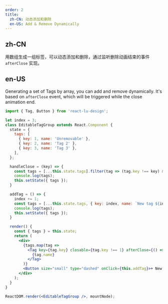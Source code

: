 ```yaml
---
order: 2
title:
  zh-CN: 动态添加和删除
  en-US: Add & Remove Dynamically
---
```


## zh-CN

用数组生成一组标签，可以动态添加和删除，通过监听删除动画结束的事件 `afterClose` 实现。

## en-US

Generating a set of Tags by array, you can add and remove dynamically.
It's based on `afterClose` event, which will be triggered while the close animation end.

````jsx
import { Tag, Button } from 'react-lu-design';

let index = 3;
class EditableTagGroup extends React.Component {
  state = {
    tags: [
      { key: 1, name: 'Unremovable' },
      { key: 2, name: 'Tag 2' },
      { key: 3, name: 'Tag 3' },
    ],
  };

  handleClose = (key) => {
    const tags = [...this.state.tags].filter(tag => (tag.key !== key) && tag);
    console.log(tags);
    this.setState({ tags });
  }

  addTag = () => {
    index += 1;
    const tags = [...this.state.tags, { key: index, name: `New tag ${index}` }];
    console.log(tags);
    this.setState({ tags });
  }

  render() {
    const { tags } = this.state;
    return (
      <div>
        {tags.map(tag =>
          <Tag key={tag.key} closable={tag.key !== 1} afterClose={() => this.handleClose(tag.key)}>
            {tag.name}
          </Tag>
        )}
        <Button size="small" type="dashed" onClick={this.addTag}>+ New tag</Button>
      </div>
    );
  }
}

ReactDOM.render(<EditableTagGroup />, mountNode);
````
